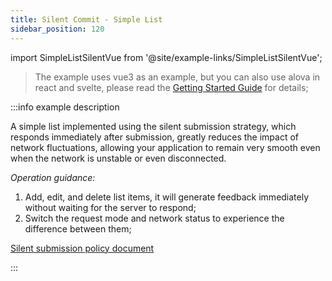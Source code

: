 ```yaml
---
title: Silent Commit - Simple List
sidebar_position: 120
---
```


import SimpleListSilentVue from '@site/example-links/SimpleListSilentVue';

> The example uses vue3 as an example, but you can also use alova in react and svelte, please read the [Getting Started Guide](/overview/index) for details;

<SimpleListSilentVue></SimpleListSilentVue>

:::info example description

A simple list implemented using the silent submission strategy, which responds immediately after submission, greatly reduces the impact of network fluctuations, allowing your application to remain very smooth even when the network is unstable or even disconnected.

_Operation guidance:_

1. Add, edit, and delete list items, it will generate feedback immediately without waiting for the server to respond;
2. Switch the request mode and network status to experience the difference between them;

[Silent submission policy document](/category/sensorless-data-interaction)

:::
